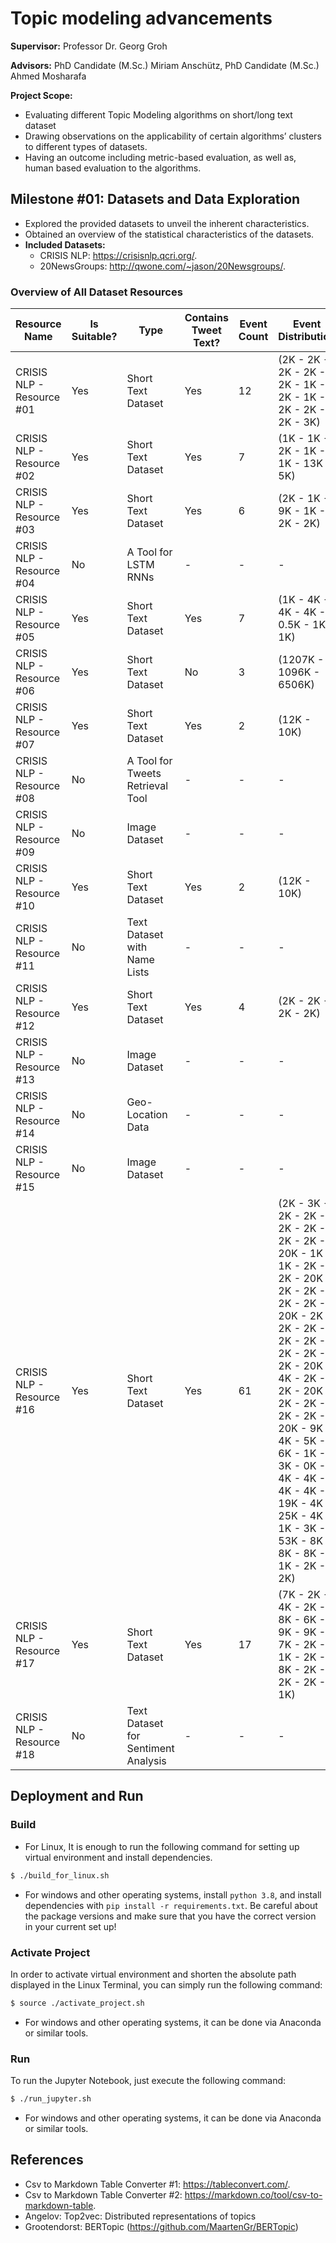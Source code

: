 # Topic modeling advancements

**Supervisor:** Professor Dr. Georg Groh

**Advisors:** PhD Candidate (M.Sc.) Miriam Anschütz, PhD Candidate (M.Sc.) Ahmed Mosharafa

**Project Scope:**

* Evaluating different Topic Modeling algorithms on short/long text dataset
* Drawing observations on the applicability of certain algorithms’ clusters to different types of datasets.
* Having an outcome including metric-based evaluation, as well as, human based evaluation to the algorithms.


## Milestone #01: Datasets and Data Exploration

* Explored the provided datasets to unveil the inherent characteristics.
* Obtained an overview of the statistical characteristics of the datasets.
* **Included Datasets:**
  * CRISIS NLP: https://crisisnlp.qcri.org/.
  * 20NewsGroups: http://qwone.com/~jason/20Newsgroups/.

### Overview of All Dataset Resources

| Resource Name             | Is Suitable? | Type                                | Contains Tweet Text? | Event Count | Event Distribution                                                                                                                                                                                                                                                                                                        |
|---------------------------|--------------|-------------------------------------|----------------------|-------------|---------------------------------------------------------------------------------------------------------------------------------------------------------------------------------------------------------------------------------------------------------------------------------------------------------------------------|
| CRISIS NLP - Resource #01 | Yes          | Short Text Dataset                  | Yes                  | 12          | (2K - 2K - 2K - 2K - 2K - 1K - 2K - 1K - 2K - 2K - 2K - 3K)                                                                                                                                                                                                                                                               |
| CRISIS NLP - Resource #02 | Yes          | Short Text Dataset                  | Yes                  | 7           | (1K - 1K - 2K - 1K - 1K - 13K - 5K)                                                                                                                                                                                                                                                                                       |
| CRISIS NLP - Resource #03 | Yes          | Short Text Dataset                  | Yes                  | 6           | (2K - 1K - 9K - 1K - 2K - 2K)                                                                                                                                                                                                                                                                                             |
| CRISIS NLP - Resource #04 | No           | A Tool for LSTM RNNs                | -                    | -           | -                                                                                                                                                                                                                                                                                                                         |
| CRISIS NLP - Resource #05 | Yes          | Short Text Dataset                  | Yes                  | 7           | (1K - 4K - 4K - 4K - 0.5K - 1K - 1K)                                                                                                                                                                                                                                                                                      |
| CRISIS NLP - Resource #06 | Yes          | Short Text Dataset                  | No                   | 3           | (1207K - 1096K - 6506K)                                                                                                                                                                                                                                                                                                   |
| CRISIS NLP - Resource #07 | Yes          | Short Text Dataset                  | Yes                  | 2           | (12K - 10K)                                                                                                                                                                                                                                                                                                               |
| CRISIS NLP - Resource #08 | No           | A Tool for Tweets Retrieval Tool    | -                    | -           | -                                                                                                                                                                                                                                                                                                                         |
| CRISIS NLP - Resource #09 | No           | Image Dataset                       | -                    | -           | -                                                                                                                                                                                                                                                                                                                         |
| CRISIS NLP - Resource #10 | Yes          | Short Text Dataset                  | Yes                  | 2           | (12K - 10K)                                                                                                                                                                                                                                                                                                               |
| CRISIS NLP - Resource #11 | No           | Text Dataset with Name Lists        | -                    | -           | -                                                                                                                                                                                                                                                                                                                         |
| CRISIS NLP - Resource #12 | Yes          | Short Text Dataset                  | Yes                  | 4           | (2K - 2K - 2K - 2K)                                                                                                                                                                                                                                                                                                       |
| CRISIS NLP - Resource #13 | No           | Image Dataset                       | -                    | -           | -                                                                                                                                                                                                                                                                                                                         |
| CRISIS NLP - Resource #14 | No           | Geo-Location Data                   | -                    | -           | -                                                                                                                                                                                                                                                                                                                         |
| CRISIS NLP - Resource #15 | No           | Image Dataset                       | -                    | -           | -                                                                                                                                                                                                                                                                                                                         |
| CRISIS NLP - Resource #16 | Yes          | Short Text Dataset                  | Yes                  | 61          | (2K - 3K - 2K - 2K - 2K - 2K - 2K - 2K - 20K - 1K - 1K - 2K - 2K - 20K - 2K - 2K - 2K - 2K - 20K - 2K - 2K - 2K - 2K - 2K - 2K - 2K - 2K - 20K - 4K - 2K - 2K - 20K - 2K - 2K - 2K - 2K - 20K - 9K - 4K - 5K - 6K - 1K - 3K - 0K - 4K - 4K - 4K - 4K - 19K - 4K - 25K - 4K - 1K - 3K - 53K - 8K - 8K - 8K - 1K - 2K - 2K) |
| CRISIS NLP - Resource #17 | Yes          | Short Text Dataset                  | Yes                  | 17          | (7K - 2K - 4K - 2K - 8K - 6K - 9K - 9K - 7K - 2K - 1K - 2K - 8K - 2K - 2K - 2K - 1K)                                                                                                                                                                                                                                      |
| CRISIS NLP - Resource #18 | No           | Text Dataset for Sentiment Analysis | -                    | -           | -                                                                                                                                                                                                                                                                                                                         |


## Deployment and Run

### Build

* For Linux, It is enough to run the following command for setting up virtual environment and install dependencies.

```bash
$ ./build_for_linux.sh
```

* For windows and other operating systems, install `python 3.8`, and install dependencies
  with `pip install -r requirements.txt`. Be careful about the package versions and make sure that you have the correct
  version in your current set up!

### Activate Project

In order to activate virtual environment and shorten the absolute path displayed in the Linux Terminal,
you can simply run the following command:

```bash
$ source ./activate_project.sh
```

* For windows and other operating systems, it can be done via Anaconda or similar tools.

### Run

To run the Jupyter Notebook, just execute the following command:

```bash
$ ./run_jupyter.sh
```

* For windows and other operating systems, it can be done via Anaconda or similar tools.

## References
* Csv to Markdown Table Converter #1: https://tableconvert.com/.
* Csv to Markdown Table Converter #2: https://markdown.co/tool/csv-to-markdown-table.
* Angelov: Top2vec: Distributed representations of topics
* Grootendorst: BERTopic (https://github.com/MaartenGr/BERTopic)
